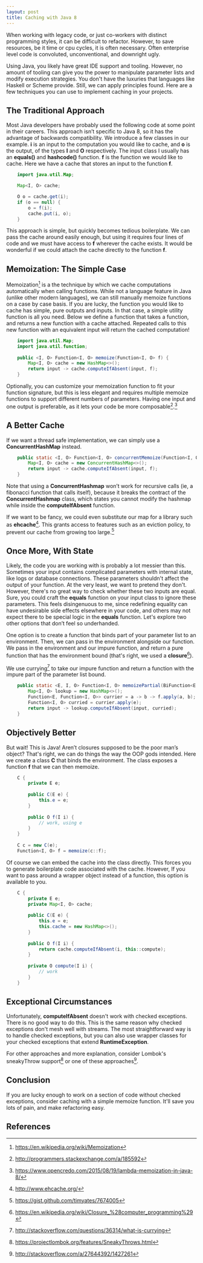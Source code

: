 ```yaml
---
layout: post
title: Caching with Java 8
---
```


When working with legacy code, or just co-workers with distinct programming styles, it can be difficult to refactor. However, to save resources, be it time or cpu cycles, it is often necessary. Often enterprise level code is convoluted, unconventional, and downright ugly.

Using Java, you likely have great IDE support and tooling. However, no amount of tooling can give you the power to manipulate parameter lists and modify execution strategies. You don't have the luxuries that languages like Haskell or Scheme provide. Still, we can apply principles found. Here are a few techniques you can use to implement caching in your projects.

## The Traditional Approach ##

Most Java developers have probably used the following code at some point in their careers. This approach isn’t specific to Java 8, so it has the advantage of backwards compatibility. We introduce a few classes in our example. **i** is an input to the computation you would like to cache, and **o** is the output, of the types **I** and **O** respectively. The input class I usually has an **equals()** and **hashcode()** function. **f** is the function we would like to cache. Here we have a cache that stores an input to the function **f**.

```java
    import java.util.Map;

    Map<I, O> cache;

    O o = cache.get(i);
    if (o == null) {
        o = f(i);
        cache.put(i, o);
    }
```

This approach is simple, but quickly becomes tedious boilerplate. We can pass the cache around easily enough, but using it requires four lines of code and we must have access to **f** wherever the cache exists. It would be wonderful if we could attach the cache directly to the function **f**.

## Memoization: The Simple Case ##

Memoization[^Memoization] is a the technique by which we cache computations automatically when calling functions. While not a language feature in Java (unlike other modern languages), we can still manually memoize functions on a case by case basis. If you are lucky, the function you would like to cache has simple, pure outputs and inputs. In that case, a simple utility function is all you need. Below we define a function that takes a function, and returns a new function with a cache attached. Repeated calls to this new function with an equivalent input will return the cached computation!

```java
    import java.util.Map;
    import java.util.function;
     
    public <I, O> Function<I, O> memoize(Function<I, O> f) {
        Map<I, O> cache = new HashMap<>();
        return input -> cache.computeIfAbsent(input, f);
    }
```

Optionally, you can customize your memoization function to fit your function signature, but this is less elegant and requires multiple memoize functions to support different numbers of parameters. Having one input and one output is preferable, as it lets your code be more composable[^composable].[^1]

## A Better Cache ##

If we want a thread safe implementation, we can simply use a **ConcurrentHashMap** instead.

```java
    public static <I, O> Function<I, O> concurrentMemoize(Function<I, O> f) {
        Map<I, O> cache = new ConcurrentHashMap<>();
        return input -> cache.computeIfAbsent(input, f);
    }
```

Note that using a **ConcurrentHashmap** won’t work for recursive calls (ie, a fibonacci function that calls itself), because it breaks the contract of the **ConcurrentHashmap** class, which states you cannot modify the hashmap while inside the **computeIfAbsent** function.

If we want to be fancy, we could even substitute our map for a library such as **ehcache**[^ehcache]. This grants access to features such as an eviction policy, to prevent our cache from growing too large.[^2]

## Once More, With State

Likely, the code you are working with is probably a lot messier than this. Sometimes your input contains complicated parameters with internal state, like logs or database connections. These parameters shouldn't affect the output of your function. At the very least, we want to pretend they don't. However, there's no great way to check whether these two inputs are equal. Sure, you could craft the **equals** function on your input class to ignore these parameters. This feels disingenuous to me, since redefining equality can have undesirable side effects elsewhere in your code, and others may not expect there to be special logic in the **equals** function. Let's explore two other options that don’t feel so underhanded.
    
One option is to create a function that binds part of your parameter list to an environment. Then, we can pass in the environment alongside our function. We pass in the environment and our impure function, and return a pure function that has the environment bound (that's right, we used a **closure**[^closure]).
    
We use currying[^currying] to take our impure function and return a function with the impure part of the parameter list bound.

```java
    public static <E, I, O> Function<I, O> memoizePartial(BiFunction<E, I, O> f, E e) {
        Map<I, O> lookup = new HashMap<>();
        Function<E, Function<I, O>> currier = a -> b -> f.apply(a, b);
        Function<I, O> curried = currier.apply(e);
        return input -> lookup.computeIfAbsent(input, curried);
    }
```

## Objectively Better ##

But wait! This is Java! Aren’t closures supposed to be the poor man’s object? That's right, we can do things the way the OOP gods intended. Here we create a class **C** that binds the environment. The class exposes a function **f** that we can then memoize.

```java
    C {
        private E e;
        
        public C(E e) {
            this.e = e;
        }
        
        public O f(I i) {
            // work, using e
        }
    }
    
    C c = new C(e);
    Function<I, O> f = memoize(c::f);
```

Of course we can embed the cache into the class directly. This forces you to generate boilerplate code associated with the cache. However, If you want to pass around a wrapper object instead of a function, this option is available to you.

```java
    C {
        private E e;
        private Map<I, O> cache;
        
        public C(E e) {
            this.e = e;
            this.cache = new HashMap<>();
        }
        
        public O f(I i) {
            return cache.computeIfAbsent(i, this::compute);
        }
        
        private O compute(I i) {
            // work
        }
    }
```

## Exceptional Circumstances ##

Unfortunately, **computeIfAbsent** doesn't work with checked exceptions. There is no good way to do this. This is the same reason why checked exceptions don't mesh well with streams. The most straightforward way is to handle checked exceptions, but you can also use wrapper classes for your checked exceptions that extend **RuntimeException**.

For other approaches and more explanation, consider Lombok's sneakyThrow support[^Lombok's sneakyThrow support] or one of these approaches[^approaches].

## Conclusion ##

If you are lucky enough to work on a section of code without checked exceptions, consider caching with a simple memoize function. It'll save you lots of pain, and make refactoring easy.

## References ##

[^Memoization]: https://en.wikipedia.org/wiki/Memoization

[^composable]: http://programmers.stackexchange.com/a/185592

[^1]: https://www.opencredo.com/2015/08/19/lambda-memoization-in-java-8/

[^2]: https://gist.github.com/timyates/7674005    

[^Lombok's sneakyThrow support]: https://projectlombok.org/features/SneakyThrows.html

[^approaches]: http://stackoverflow.com/a/27644392/1427261

[^closure]: https://en.wikipedia.org/wiki/Closure_%28computer_programming%29

[^ehcache]: http://www.ehcache.org/

[^currying]: http://stackoverflow.com/questions/36314/what-is-currying